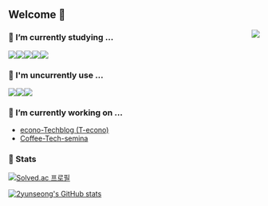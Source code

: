 ## Welcome 👋

<!--
**yunseong76039287/yunseong76039287** is a ✨ _special_ ✨ repository because its `README.md` (this file) appears on your GitHub profile.

Here are some ideas to get you started:

- 👯 I’m looking to collaborate on ...
- 🤔 I’m looking for help with ...
- 💬 Ask me about ...
- 📫 How to reach me: ...
- 😄 Pronouns: ...
- ⚡ Fun fact: ...
[![Top Langs](https://github-readme-stats.vercel.app/api/top-langs/?username=2yunseong&langs_count=8)](https://github.com/2yunseong/github-readme-stats)

-->
<a href="https://hits.seeyoufarm.com"><img src="https://hits.seeyoufarm.com/api/count/incr/badge.svg?url=https%3A%2F%2Fgithub.com%2F2yunseong&count_bg=%2379C83D&title_bg=%236A6464&icon=linux.svg&icon_color=%23E7E7E7&title=hits&edge_flat=false" align="right"/></a>

### 🌱 I’m currently studying ...


<img src="https://img.shields.io/badge/JavaScript-F7DF1E?style=flat-square&logo=javascript&logoColor=black"/><img src="https://img.shields.io/badge/React-61DAFB?style=flat-square&logo=React&logoColor=white"/><img src="https://img.shields.io/badge/Python-3776AB?style=flat-square&logo=python&logoColor=white"/><img src="https://img.shields.io/badge/C++-00599C?style=flat-square&logo=cplusplus&logoColor=white"/><img src="https://img.shields.io/badge/C-A8B9CC?style=flat-square&logo=c&logoColor=white"/>


### 🤔 I'm uncurrently use ...

<img src="https://img.shields.io/badge/Swift-F05138?style=flat-square&logo=swift&logoColor=white"/><img src="https://img.shields.io/badge/UIKit-2396F3?style=flat-square&logo=uikit&logoColor=white"/><img src="https://img.shields.io/badge/Java-007396?style=flat-square&logo=java&logoColor=white"/>

### 🔭 I’m currently working on ...
- [econo-Techblog (T-econo)](https://github.com/JNU-econovation/econo-techblog)
- [Coffee-Tech-semina](https://github.com/2yunseong/coffee-tech-seminar)

### 🥇 Stats

[![Solved.ac 프로필](http://mazassumnida.wtf/api/v2/generate_badge?boj=dbsdltjd123)](https://solved.ac/dbsdltjd123)  

[![2yunseong's GitHub stats](https://github-readme-stats.vercel.app/api?username=2yunseong)](https://github.com/2yunseong/github-readme-stats) 


